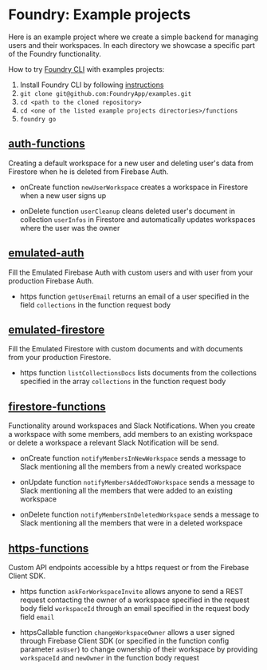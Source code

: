 # Foundry: Example projects

Here is an example project where we create a simple backend for managing users and their workspaces. In each directory we showcase a specific part of the Foundry functionality.

How to try [Foundry CLI](https://github.com/FoundryApp/foundry-cli) with examples projects:

1. Install Foundry CLI by following [instructions](https://github.com/FoundryApp/foundry-cli#download-and-installation)
2. `git clone git@github.com:FoundryApp/examples.git`
3. `cd <path to the cloned repository>`
4. `cd <one of the listed example projects directories>/functions`
5. `foundry go`

## [auth-functions](https://github.com/FoundryApp/examples/tree/master/auth-functions)

Creating a default workspace for a new user and deleting user's data from Firestore when he is deleted from Firebase Auth.

- onCreate function `newUserWorkspace` creates a workspace in Firestore when a new user signs up

- onDelete function `userCleanup` cleans deleted user's document in collection `userInfos` in Firestore and automatically updates workspaces where the user was the owner

## [emulated-auth](https://github.com/FoundryApp/examples/tree/master/emulated-auth)

Fill the Emulated Firebase Auth with custom users and with user from your production Firebase Auth.

- https function `getUserEmail` returns an email of a user specified in the field `collections` in the function request body

## [emulated-firestore](https://github.com/FoundryApp/examples/tree/master/emulated-firestore)

Fill the Emulated Firestore with custom documents and with documents from your production Firestore.

- https function `listCollectionsDocs` lists documents from the collections specified in the array `collections` in the function request body

## [firestore-functions](https://github.com/FoundryApp/examples/tree/master/firestore-functions)

Functionality around workspaces and Slack Notifications. When you create a workspace with some members, add members to an existing workspace or delete a workspace a relevant Slack Notification will be send.

- onCreate function `notifyMembersInNewWorkspace` sends a message to Slack mentioning all the members from a newly created workspace

- onUpdate function `notifyMembersAddedToWorkspace` sends a message to Slack mentioning all the members that were added to an existing workspace

- onDelete function `notifyMembersInDeletedWorkspace` sends a message to Slack mentioning all the members that were in a deleted workspace

## [https-functions](https://github.com/FoundryApp/examples/tree/master/https-functions)

Custom API endpoints accessible by a https request or from the Firebase Client SDK.

- https function `askForWorkspaceInvite` allows anyone to send a REST request contacting the owner of a workspace specified in the request body field `workspaceId` through an email specified in the request body field `email`

- httpsCallable function `changeWorkspaceOwner` allows a user signed through Firebase Client SDK (or specified in the function config parameter `asUser`) to change ownership of their workspace by providing `workspaceId` and `newOwner` in the function body request
